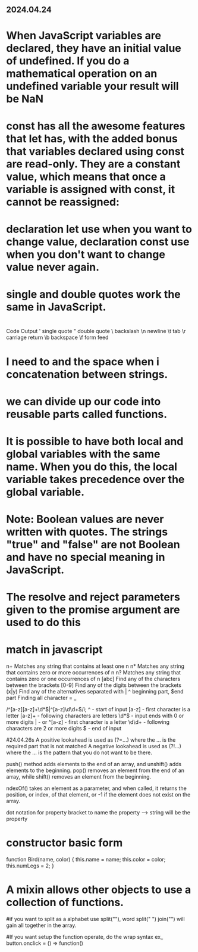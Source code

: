 ## 2024.04.24

# When JavaScript variables are declared, they have an initial value of undefined. If you do a mathematical operation on an undefined variable your result will be NaN

# const has all the awesome features that let has, with the added bonus that variables declared using const are read-only. They are a constant value, which means that once a variable is assigned with const, it cannot be reassigned:

# declaration let use when you want to change value, declaration const use when you don't want to change value never again.

# single and double quotes work the same in JavaScript.

#
Code	Output
\'	single quote
\"	double quote
\\	backslash
\n	newline
\t	tab
\r	carriage return
\b	backspace
\f	form feed

# I need to  and the space when i concatenation between strings.

#  we can divide up our code into reusable parts called functions.
# It is possible to have both local and global variables with the same name. When you do this, the local variable takes precedence over the global variable.
# Note: Boolean values are never written with quotes. The strings "true" and "false" are not Boolean and have no special meaning in JavaScript.
#  The resolve and reject parameters given to the promise argument are used to do this
# match in javascript
n+	Matches any string that contains at least one n
n*	Matches any string that contains zero or more occurrences of n
n?	Matches any string that contains zero or one occurrences of n
[abc]	Find any of the characters between the brackets	
[0-9]	Find any of the digits between the brackets	
(x|y)	Find any of the alternatives separated with |
^ beginning part, $end part
 Finding all character = _
 
 /^[a-z][a-z]+\d*$|^[a-z]\d\d+$/i;
 ^ - start of input
[a-z] - first character is a letter
[a-z]+ - following characters are letters
\d*$ - input ends with 0 or more digits
| - or
^[a-z] - first character is a letter
\d\d+ - following characters are 2 or more digits
$ - end of input

#24.04.26s
A positive lookahead is used as (?=...) where the ... is the required part that is not matched
A negative lookahead is used as (?!...) where the ... is the pattern that you do not want to be there.

push() method adds elements to the end of an array, and unshift() adds elements to the beginning. 
pop() removes an element from the end of an array, while shift() removes an element from the beginning. 

ndexOf() takes an element as a parameter, and when called, it returns the position, or index, of that element, or -1 if the element does not exist on the array.

dot notation for property
bracket to name the property --> string will be the property

# constructor basic form
function Bird(name, color) {
  this.name = name;
  this.color = color;
  this.numLegs = 2;
}

# A mixin allows other objects to use a collection of functions.

#if you want to split as a alphabet use split(""), word split(" ")
join("") will gain all together in the array.

#If you want setup the function operate, do the wrap syntax
ex_ button.onclick = () => function()